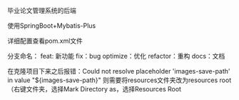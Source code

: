 毕业论文管理系统的后端

使用SpringBoot+Mybatis-Plus

详细配置查看pom.xml文件

分支命名：
feat: 新功能
fix：bug
optimize：优化
refactor：重构
docs：文档

在克隆项目下来之后报错：Could not resolve placeholder 'images-save-path' in value "${images-save-path}"
则需要将resources文件夹改为resources root（右键文件夹，选择Mark Directory as，选择Resources Root
